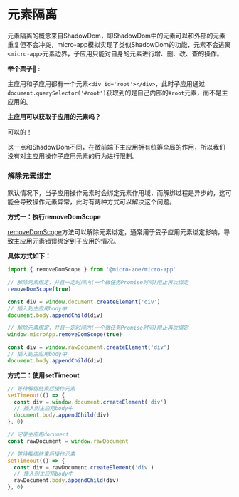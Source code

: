 # 元素隔离
元素隔离的概念来自ShadowDom，即ShadowDom中的元素可以和外部的元素重复但不会冲突，micro-app模拟实现了类似ShadowDom的功能，元素不会逃离`<micro-app>`元素边界，子应用只能对自身的元素进行增、删、改、查的操作。

**举个栗子🌰 :**

主应用和子应用都有一个元素`<div id='root'></div>`，此时子应用通过`document.querySelector('#root')`获取到的是自己内部的`#root`元素，而不是主应用的。

**主应用可以获取子应用的元素吗？**

可以的！

这一点和ShadowDom不同，在微前端下主应用拥有统筹全局的作用，所以我们没有对主应用操作子应用元素的行为进行限制。

### 解除元素绑定
默认情况下，当子应用操作元素时会绑定元素作用域，而解绑过程是异步的，这可能会导致操作元素异常，此时有两种方式可以解决这个问题。

**方式一：执行removeDomScope**

[removeDomScope](/zh/api#removedomscope)方法可以解除元素绑定，通常用于受子应用元素绑定影响，导致主应用元素错误绑定到子应用的情况。

**具体方式如下：**
<CodeGroup>
  <CodeGroupItem title="主应用">
  
```js
import { removeDomScope } from '@micro-zoe/micro-app'

// 解除元素绑定，并且一定时间内(一个微任务Promise时间)阻止再次绑定
removeDomScope(true)

const div = window.document.createElement('div')
// 插入到主应用body中
document.body.appendChild(div) 
```
  
  </CodeGroupItem>
  <CodeGroupItem title="子应用">
  
```js
// 解除元素绑定，并且一定时间内(一个微任务Promise时间)阻止再次绑定
window.microApp.removeDomScope(true) 

const div = window.rawDocument.createElement('div')
// 插入到主应用body中
document.body.appendChild(div) 
```

  </CodeGroupItem>
</CodeGroup>


**方式二：使用setTimeout**
<CodeGroup>
  <CodeGroupItem title="主应用">
  
```js
// 等待解绑结束后操作元素
setTimeout(() => {
  const div = window.document.createElement('div')
  // 插入到主应用body中
  document.body.appendChild(div) 
}, 0)
```  
  
  </CodeGroupItem>
  <CodeGroupItem title="子应用">
  
```js
// 记录主应用document
const rawDocument = window.rawDocument

// 等待解绑结束后操作元素
setTimeout(() => {
  const div = rawDocument.createElement('div')
  // 插入到主应用body中
  rawDocument.body.appendChild(div) 
}, 0)
```

  </CodeGroupItem>
</CodeGroup>
